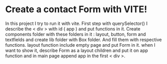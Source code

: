 # Create a contact Form with VITE!

In this project I try to run it with vite. First step with querySelector() I describe the < div > with id ( app ) and put functions in it. Create components folder with these folders in it : layout, button, form and textfields and create lib folder with Box folder. And fill them with respective functions. layout function include empty page and put Form in it. when I want to show it, describe Form as a layout children and put it on app function and in main page append app in the first < div >.